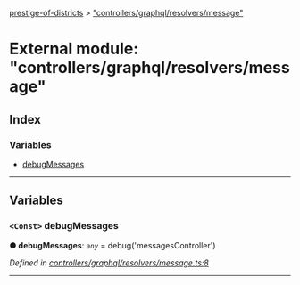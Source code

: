 [prestige-of-districts](../README.md) > ["controllers/graphql/resolvers/message"](../modules/_controllers_graphql_resolvers_message_.md)

# External module: "controllers/graphql/resolvers/message"

## Index

### Variables

* [debugMessages](_controllers_graphql_resolvers_message_.md#debugmessages)

---

## Variables

<a id="debugmessages"></a>

### `<Const>` debugMessages

**● debugMessages**: *`any`* =  debug('messagesController')

*Defined in [controllers/graphql/resolvers/message.ts:8](https://github.com/YarosJ/prestige-of-districts/blob/dea42b4/controllers/graphql/resolvers/message.ts#L8)*

___

